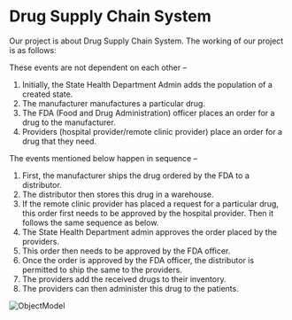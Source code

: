 # Drug Supply Chain System

Our project is about Drug Supply Chain System. The working of our project is as follows: 

These events are not dependent on each other – 

1. Initially, the State Health Department Admin adds the population of a created state. 
2. The manufacturer manufactures a particular drug. 
3. The FDA (Food and Drug Administration) officer places an order for a drug to the manufacturer. 
4. Providers (hospital provider/remote clinic provider) place an order for a drug that they need.

The events mentioned below happen in sequence –  

1. First, the manufacturer ships the drug ordered by the FDA to a distributor. 
2. The distributor then stores this drug in a warehouse. 
3. If the remote clinic provider has placed a request for a particular drug, this order first needs to be approved by the hospital provider. Then it follows the same sequence as below. 
4. The State Health Department admin approves the order placed by the providers. 
5. This order then needs to be approved by the FDA officer. 
6. Once the order is approved by the FDA officer, the distributor is permitted to ship the same to the providers.  
7. The providers add the received drugs to their inventory. 
8. The providers can then administer this drug to the patients. 

![ObjectModel](https://user-images.githubusercontent.com/113062089/206961397-3ae13660-e924-4122-b8b3-1344cfc81e64.png)



